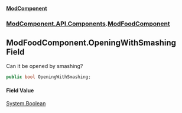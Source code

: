 #### [ModComponent](index.md 'index')
### [ModComponent.API.Components](index.md#ModComponent.API.Components 'ModComponent.API.Components').[ModFoodComponent](ModFoodComponent.md 'ModComponent.API.Components.ModFoodComponent')

## ModFoodComponent.OpeningWithSmashing Field

Can it be opened by smashing?

```csharp
public bool OpeningWithSmashing;
```

#### Field Value
[System.Boolean](https://docs.microsoft.com/en-us/dotnet/api/System.Boolean 'System.Boolean')